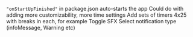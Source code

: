 `"onStartUpFinished"` in package.json auto-starts the app
Could do with adding more customizability, more time settings
Add sets of timers 4x25 with breaks in each, for example
Toggle SFX
Select notification type (infoMessage, Warning etc)